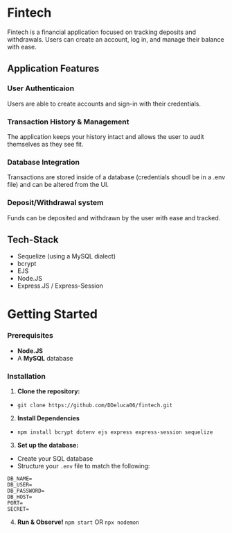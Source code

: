 # Fintech
Fintech is a financial application focused on tracking deposits and withdrawals. Users can create an account, log in, and manage their balance with ease.

## Application Features
### User Authenticaion
Users are able to create accounts and sign-in with their credentials.
### Transaction History & Management
The application keeps your history intact and allows the user to audit themselves as they see fit.
### Database Integration
Transactions are stored inside of a database (credentials shoudl be in a .env file) and can be altered from the UI.
### Deposit/Withdrawal system
Funds can be deposited and withdrawn by the user with ease and tracked.

## Tech-Stack
- Sequelize (using a MySQL dialect)
- bcrypt
- EJS
- Node.JS
- Express.JS / Express-Session

# Getting Started
### Prerequisites
- **Node.JS**
- A **MySQL** database

### Installation
1. **Clone the repository:**
- `git clone https://github.com/DDeluca06/fintech.git`
2. **Install Dependencies**
- `npm install bcrypt dotenv ejs express express-session sequelize`
3. **Set up the database:**
- Create your SQL database
- Structure your `.env` file to match the following:
```plaintext
DB_NAME=
DB_USER=
DB_PASSWORD=
DB_HOST= 
PORT= 
SECRET=
```
4. **Run & Observe!**
`npm start` OR `npx nodemon`
